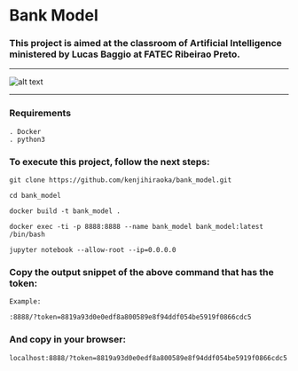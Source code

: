 # Bank Model

### This project is aimed at the classroom of Artificial Intelligence ministered by Lucas Baggio at FATEC Ribeirao Preto.

***
![alt text](http://www.fatecrp.edu.br/wp-content/themes/fatecrp/dist/img/logo.png)
***

### Requirements
    . Docker
    . python3

### To execute this project, follow the next steps:
    git clone https://github.com/kenjihiraoka/bank_model.git
  
    cd bank_model
  
    docker build -t bank_model .
  
    docker exec -ti -p 8888:8888 --name bank_model bank_model:latest /bin/bash
  
    jupyter notebook --allow-root --ip=0.0.0.0
 
### Copy the output snippet of the above command that has the token:
    Example:
    
    :8888/?token=8819a93d0e0edf8a800589e8f94ddf054be5919f0866cdc5

### And copy in your browser:
    localhost:8888/?token=8819a93d0e0edf8a800589e8f94ddf054be5919f0866cdc5
